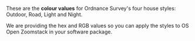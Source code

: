 These are the **colour values** for Ordnance Survey's four house styles: Outdoor, Road, Light and Night.

We are providing the hex and RGB values so you can apply the styles to OS Open Zoomstack in your software package.